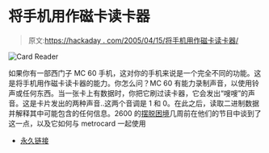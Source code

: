 # 将手机用作磁卡读卡器

> 原文:[https://hackaday . com/2005/04/15/将手机用作磁卡读卡器/](https://hackaday.com/2005/04/15/use-a-cellphone-as-a-magnetic-card-reader/)

![Card Reader](../Images/c51ab02605f144357c5f5e1689cfc539.png)

如果你有一部西门子 MC 60 手机，这对你的手机来说是一个完全不同的功能。这是将手机用作磁卡读卡器的能力。你怎么问？MC 60 有能力录制声音，以使用铃声或任何东西。当一张卡上有数据时，你把它刷过读卡器，它会发出“嗖嗖”的声音。这是卡片发出的两种声音..这两个音调是 1 和 0。在此之后，读取二进制数据并解释其中可能包含的任何信息。2600 的[摆脱困境](http://)几周前在他们的节目中谈到了这一点，以及它如何与 metrocard 一起使用

*   [永久链接](http://deepquest.code511.com/blog/more.php?id=263_0_1_0_M)